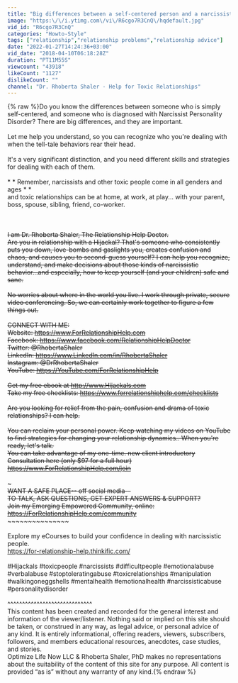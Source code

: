 ```yaml
---
title: "Big differences between a self-centered person and a narcissist!"
image: "https:\/\/i.ytimg.com\/vi\/R6cgo7R3CnQ\/hqdefault.jpg"
vid_id: "R6cgo7R3CnQ"
categories: "Howto-Style"
tags: ["relationship","relationship problems","relationship advice"]
date: "2022-01-27T14:24:36+03:00"
vid_date: "2018-04-10T06:18:28Z"
duration: "PT11M55S"
viewcount: "43918"
likeCount: "1127"
dislikeCount: ""
channel: "Dr. Rhoberta Shaler - Help for Toxic Relationships"
---
```

{% raw %}Do you know the differences between someone who is simply self-centered, and someone who is diagnosed with Narcissist Personality Disorder? There are big differences, and they are important.<br /><br />Let me help you understand, so you can recognize who you're dealing with when the tell-tale behaviors rear their head. <br /><br />It's a very significant distinction, and you need different skills and strategies for dealing with each of them. <br /><br />* * Remember, narcissists and other toxic people come in all genders and ages * * <br />and toxic relationships can be at home, at work, at play... with your parent, boss, spouse, sibling, friend, co-worker. <br /><br />~~~~~~~~~~~~~~<br /><br />I am Dr. Rhoberta Shaler, The Relationship Help Doctor.<br />Are you in relationship with a Hijackal? That's someone who consistently puts you down, love-bombs and gaslights you, creates confusion and chaos, and causes you to second-guess yourself? I can help you recognize, understand, and make decisions about those kinds of narcissistic behavior…and especially, how to keep yourself (and your children) safe and sane.<br /><br />No worries about where in the world you live. I work through private, secure video conferencing. So, we can certainly work together to figure a few things out.<br /><br />CONNECT WITH ME: <br />Website: <a rel="nofollow" target="blank" href="https://www.ForRelationshipHelp.com">https://www.ForRelationshipHelp.com</a><br />Facebook: <a rel="nofollow" target="blank" href="https://www.facebook.com/RelationshipHelpDoctor">https://www.facebook.com/RelationshipHelpDoctor</a><br />Twitter: @RhobertaShaler<br />LinkedIn: <a rel="nofollow" target="blank" href="https://www.LinkedIn.com/in/RhobertaShaler">https://www.LinkedIn.com/in/RhobertaShaler</a><br />Instagram: @DrRhobertaShaler<br />YouTube: <a rel="nofollow" target="blank" href="https://YouTube.com/ForRelationshipHelp">https://YouTube.com/ForRelationshipHelp</a><br /><br />Get my free ebook at <a rel="nofollow" target="blank" href="http://www.Hijackals.com">http://www.Hijackals.com</a><br />Take my free checklists: <a rel="nofollow" target="blank" href="https://www.forrelationshiphelp.com/checklists">https://www.forrelationshiphelp.com/checklists</a> <br /><br />Are you looking for relief from the pain, confusion and drama of toxic relationships? I can help.<br /><br />You can reclaim your personal power. Keep watching my videos on YouTube to find strategies for changing your relationship dynamics.. When you're ready, let's talk. <br />You can take advantage of my one-time. new client introductory Consultation here (only $97 for a full hour)<br /><a rel="nofollow" target="blank" href="https://www.ForRelationshipHelp.com/join">https://www.ForRelationshipHelp.com/join</a><br /><br />~~~~~~~~~~~~~~~~~~~~~~~<br />WANT A SAFE PLACE-- off social media--<br />TO TALK, ASK QUESTIONS, GET EXPERT ANSWERS &amp; SUPPORT? <br />Join my Emerging Empowered Community, online: <br /><a rel="nofollow" target="blank" href="https://ForRelationshipHelp.com/community">https://ForRelationshipHelp.com/community</a><br />~~~~~~~~~~~~~~~~~~~~~~~<br /><br />Explore my eCourses to build your confidence in dealing with narcissistic people. <br /><a rel="nofollow" target="blank" href="https://for-relationship-help.thinkific.com/">https://for-relationship-help.thinkific.com/</a><br /><br />#Hijackals #toxicpeople #narcissists #difficultpeople #emotionalabuse #verbalabuse #stoptoleratingabuse #toxicrelationships #manipulation #walkingoneggshells #mentalhealth #emotionalhealth #narcissisticabuse #personalitydisorder <br /><br />^^^^^^^^^^^^^^^^^^^^^^^^^^^^^<br />This content has been created and recorded for the general interest and information of the viewer/listener. Nothing said or implied on this site should be taken, or construed in any way, as legal advice, or personal advice of any kind. It is entirely informational, offering readers, viewers, subscribers, followers, and members educational resources, anecdotes, case studies, and stories. <br />Optimize Life Now LLC &amp; Rhoberta Shaler, PhD makes no representations about the suitability of the content of this site for any purpose. All content is provided “as is” without any warranty of any kind.{% endraw %}
